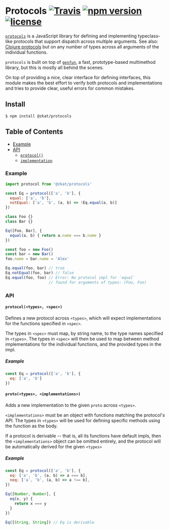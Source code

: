 # Protocols [![Travis](https://img.shields.io/travis/zkat/protocols.svg)](https://travis-ci.org/zkat/protocols) [![npm version](https://img.shields.io/npm/v/@zkat/protocols.svg)](https://npm.im/@zkat/protocols) [![license](https://img.shields.io/npm/l/@zkat/protocols.svg)](https://npm.im/@zkat/protocols)

[`protocols`](https://github.com/zkat/protocols) is a JavaScript library for
defining and implementing typeclass-like protocols that support dispatch across
multiple arguments. See also: [Clojure
protocols](http://clojure.org/reference/protocols) but on any number of types
across all arguments of the individual functions.

`protocols` is built on top of [`genfun`](https://npm.im/genfun), a fast,
prototype-based multimethod library, but this is mostly all behind the scenes.

On top of providing a nice, clear interface for defining interfaces, this
module makes the best effort to verify both protocols and implementations and
tries to provide clear, useful errors for common mistakes.

## Install

`$ npm install @zkat/protocols`

## Table of Contents

* [Example](#example)
* [API](#api)
  * [`protocol()`](#protocol)
  * [`implementation`](#impl)

### Example

```javascript
import protocol from '@zkat/protocols'

const Eq = protocol(['a', 'b'], {
  equal: ['a', 'b'],
  notEqual: ['a', 'b', (a, b) => !Eq.equal(a, b)]
})

class Foo {}
class Bar {}

Eq([Foo, Bar], {
  equal(a, b) { return a.name === b.name }
})

const foo = new Foo()
const bar = new Bar()
foo.name = bar.name = 'Alex'

Eq.equal(foo, bar) // true
Eq.notEqual(foo, bar) // false
Eq.equal(foo, foo) // Error: No protocol impl for `equal`
                   // found for arguments of types: (Foo, Foo)
```

### API

#### <a name="protocol"></a> `protocol(<types>, <spec>)`

Defines a new protocol across `<types>`, which will expect implementations for
the functions specified in `<spec>`.

The types in `<spec>` must map, by string name, to the type names specified in
`<types>`. The types in `<spec>` will then be used to map between method
implementations for the individual functions, and the provided types in the
impl.

##### Example

```javascript
const Eq = protocol(['a', 'b'], {
  eq: ['a', 'b']
})
```

#### <a name="impl"></a> `proto(<types>, <implementations>)`

Adds a new implementation to the given `proto` across `<types>`.

`<implementations>` must be an object with functions matching the protocol's
API. The types in `<types>` will be used for defining specific methods using
the function as the body.

If a protocol is derivable -- that is, all its functions have default impls,
then the `<implementations>` object can be omitted entirely, and the protocol
will be automatically derived for the given `<types>`

##### Example

```javascript
const Eq = protocol(['a', 'b'], {
  eq: ['a', 'b', (a, b) => a === b],
  neq: ['a', 'b', (a, b) => a !== b],
})

Eq([Number, Number], {
  eq(x, y) {
    return x === y
  }
})

Eq([String, String]) // Eq is derivable
```
